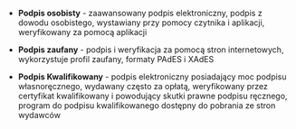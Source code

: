 * **Podpis osobisty** - zaawansowany podpis elektroniczny, podpis z dowodu osobistego, wystawiany przy pomocy czytnika i aplikacji, weryfikowany za pomocą aplikacji

* **Podpis zaufany** - podpis i weryfikacja za pomocą stron internetowych, wykorzystuje profil zaufany, formaty PAdES i XAdES

* **Podpis Kwalifikowany** - podpis elektroniczny posiadający moc podpisu własnoręcznego, wydawany często za opłatą, weryfikowany przez certyfikat kwalifikowany i powodujący skutki prawne podpisu ręcznego, program do podpisu kwalifikowanego dostępny do pobrania ze stron wydawców